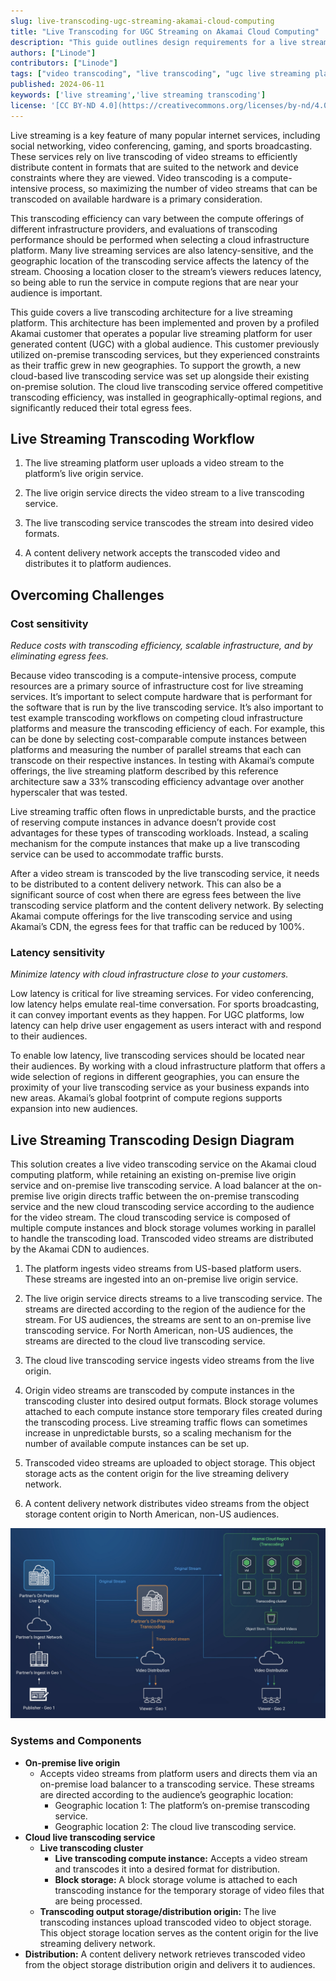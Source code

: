 ```yaml
---
slug: live-transcoding-ugc-streaming-akamai-cloud-computing
title: "Live Transcoding for UGC Streaming on Akamai Cloud Computing"
description: "This guide outlines design requirements for a live streaming transcoding workflow for a UGC live streaming platform on Akamai Cloud Computing."
authors: ["Linode"]
contributors: ["Linode"]
tags: ["video transcoding", "live transcoding", "ugc live streaming platform"]
published: 2024-06-11
keywords: ['live streaming','live streaming transcoding']
license: '[CC BY-ND 4.0](https://creativecommons.org/licenses/by-nd/4.0)'
---
```


Live streaming is a key feature of many popular internet services, including social networking, video conferencing, gaming, and sports broadcasting. These services rely on live transcoding of video streams to efficiently distribute content in formats that are suited to the network and device constraints where they are viewed. Video transcoding is a compute-intensive process, so maximizing the number of video streams that can be transcoded on available hardware is a primary consideration.

This transcoding efficiency can vary between the compute offerings of different infrastructure providers, and evaluations of transcoding performance should be performed when selecting a cloud infrastructure platform. Many live streaming services are also latency-sensitive, and the geographic location of the transcoding service affects the latency of the stream. Choosing a location closer to the stream’s viewers reduces latency, so being able to run the service in compute regions that are near your audience is important.

This guide covers a live transcoding architecture for a live streaming platform. This architecture has been implemented and proven by a profiled Akamai customer that operates a popular live streaming platform for user generated content (UGC) with a global audience. This customer previously utilized on-premise transcoding services, but they experienced constraints as their traffic grew in new geographies. To support the growth, a new cloud-based live transcoding service was set up alongside their existing on-premise solution. The cloud live transcoding service offered competitive transcoding efficiency, was installed in geographically-optimal regions, and significantly reduced their total egress fees.

## Live Streaming Transcoding Workflow

1. The live streaming platform user uploads a video stream to the platform’s live origin service.

1. The live origin service directs the video stream to a live transcoding service.

1. The live transcoding service transcodes the stream into desired video formats.

1. A content delivery network accepts the transcoded video and distributes it to platform audiences.

## Overcoming Challenges

### Cost sensitivity

*Reduce costs with transcoding efficiency, scalable infrastructure, and by eliminating egress fees.*

Because video transcoding is a compute-intensive process, compute resources are a primary source of infrastructure cost for live streaming services. It’s important to select compute hardware that is performant for the software that is run by the live transcoding service. It’s also important to test example transcoding workflows on competing cloud infrastructure platforms and measure the transcoding efficiency of each. For example, this can be done by selecting cost-comparable compute instances between platforms and measuring the number of parallel streams that each can transcode on their respective instances. In testing with Akamai’s compute offerings, the live streaming platform described by this reference architecture saw a 33% transcoding efficiency advantage over another hyperscaler that was tested.

Live streaming traffic often flows in unpredictable bursts, and the practice of reserving compute instances in advance doesn’t provide cost advantages for these types of transcoding workloads. Instead, a scaling mechanism for the compute instances that make up a live transcoding service can be used to accommodate traffic bursts.

After a video stream is transcoded by the live transcoding service, it needs to be distributed to a content delivery network. This can also be a significant source of cost when there are egress fees between the live transcoding service platform and the content delivery network. By selecting Akamai compute offerings for the live transcoding service and using Akamai’s CDN, the egress fees for that traffic can be reduced by 100%.

### Latency sensitivity

*Minimize latency with cloud infrastructure close to your customers.*

Low latency is critical for live streaming services. For video conferencing, low latency helps emulate real-time conversation. For sports broadcasting, it can convey important events as they happen. For UGC platforms, low latency can help drive user engagement as users interact with and respond to their audiences.

To enable low latency, live transcoding services should be located near their audiences. By working with a cloud infrastructure platform that offers a wide selection of regions in different geographies, you can ensure the proximity of your live transcoding service as your business expands into new areas. Akamai’s global footprint of compute regions supports expansion into new audiences.

## Live Streaming Transcoding Design Diagram

This solution creates a live video transcoding service on the Akamai cloud computing platform, while retaining an existing on-premise live origin service and on-premise live transcoding service. A load balancer at the on-premise live origin directs traffic between the on-premise transcoding service and the new cloud transcoding service according to the audience for the video stream. The cloud transcoding service is composed of multiple compute instances and block storage volumes working in parallel to handle the transcoding load. Transcoded video streams are distributed by the Akamai CDN to audiences.

1. The platform ingests video streams from US-based platform users. These streams are ingested into an on-premise live origin service.

1. The live origin service directs streams to a live transcoding service. The streams are directed according to the region of the audience for the stream. For US audiences, the streams are sent to an on-premise live transcoding service. For North American, non-US audiences, the streams are directed to the cloud live transcoding service.

1. The cloud live transcoding service ingests video streams from the live origin.

1. Origin video streams are transcoded by compute instances in the transcoding cluster into desired output formats. Block storage volumes attached to each compute instance store temporary files created during the transcoding process. Live streaming traffic flows can sometimes increase in unpredictable bursts, so a scaling mechanism for the number of available compute instances can be set up.

1. Transcoded video streams are uploaded to object storage. This object storage acts as the content origin for the live streaming delivery network.

1. A content delivery network distributes video streams from the object storage content origin to North American, non-US audiences.

![Live Streaming Transcoding Design Diagram](live-streaming-transcoding-design-diagram.jpg "A design diagram for a live streaming transcoding service that ingests streams from publishers and outputs transcoded streams to a CDN")

### Systems and Components

- **On-premise live origin**
   - Accepts video streams from platform users and directs them via an on-premise load balancer to a transcoding service. These streams are directed according to the audience’s geographic location:
      - Geographic location 1: The platform’s on-premise transcoding service.
      - Geographic location 2: The cloud live transcoding service.
- **Cloud live transcoding service**
   - **Live transcoding cluster**
      - **Live transcoding compute instance:** Accepts a video stream and transcodes it into a desired format for distribution.
      - **Block storage:** A block storage volume is attached to each transcoding instance for the temporary storage of video files that are being processed.
   - **Transcoding output storage/distribution origin:** The live transcoding instances upload transcoded video to object storage. This object storage location serves as the content origin for the live streaming delivery network.
- **Distribution:** A content delivery network retrieves transcoded video from the object storage distribution origin and delivers it to audiences.